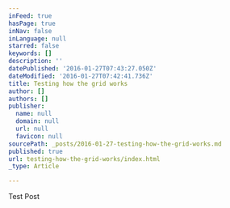 ```yaml
---
inFeed: true
hasPage: true
inNav: false
inLanguage: null
starred: false
keywords: []
description: ''
datePublished: '2016-01-27T07:43:27.050Z'
dateModified: '2016-01-27T07:42:41.736Z'
title: Testing how the grid works
author: []
authors: []
publisher:
  name: null
  domain: null
  url: null
  favicon: null
sourcePath: _posts/2016-01-27-testing-how-the-grid-works.md
published: true
url: testing-how-the-grid-works/index.html
_type: Article

---
```

Test Post